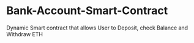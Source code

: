 # Bank-Account-Smart-Contract
Dynamic Smart contract that allows User to Deposit, check Balance and Withdraw ETH
